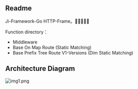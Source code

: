 ## Readme

Ji-Framework-Go HTTP-Frame。🚀🚀🚀🚀🚀

Function directory：
- Middleware
- Base On Map Route (Static Matching)
- Base Prefix Tree Route V1-Versions (Dim Static Matching)

## Architecture Diagram
![img1.png](img1.png)